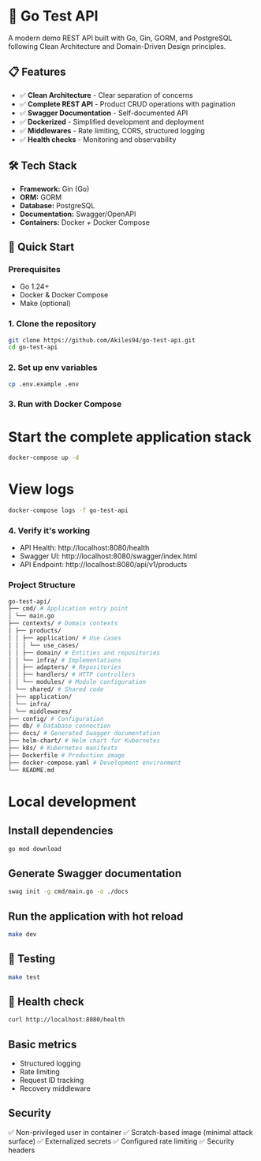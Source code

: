 # 🚀 Go Test API

A modern demo REST API built with Go, Gin, GORM, and PostgreSQL following Clean Architecture and Domain-Driven Design principles.

## 📋 Features

- ✅ **Clean Architecture** - Clear separation of concerns
- ✅ **Complete REST API** - Product CRUD operations with pagination
- ✅ **Swagger Documentation** - Self-documented API
- ✅ **Dockerized** - Simplified development and deployment
- ✅ **Middlewares** - Rate limiting, CORS, structured logging
- ✅ **Health checks** - Monitoring and observability

## 🛠️ Tech Stack

- **Framework:** Gin (Go)
- **ORM:** GORM
- **Database:** PostgreSQL
- **Documentation:** Swagger/OpenAPI
- **Containers:** Docker + Docker Compose

## 🚀 Quick Start

### Prerequisites

- Go 1.24+
- Docker & Docker Compose
- Make (optional)

### 1. Clone the repository

```bash
git clone https://github.com/Akiles94/go-test-api.git
cd go-test-api
```

### 2. Set up env variables

```bash
cp .env.example .env
```

### 3. Run with Docker Compose

# Start the complete application stack

```bash
docker-compose up -d
```

# View logs

```bash
docker-compose logs -f go-test-api
```

### 4. Verify it's working

- API Health: http://localhost:8080/health
- Swagger UI: http://localhost:8080/swagger/index.html
- API Endpoint: http://localhost:8080/api/v1/products

### Project Structure

```bash
go-test-api/
├── cmd/ # Application entry point
│ └── main.go
├── contexts/ # Domain contexts
│ ├── products/
│ │ ├── application/ # Use cases
│ │ │ └── use_cases/
│ │ ├── domain/ # Entities and repositories
│ │ └── infra/ # Implementations
│ │ ├── adapters/ # Repositories
│ │ ├── handlers/ # HTTP controllers
│ │ └── modules/ # Module configuration
│ └── shared/ # Shared code
│ ├── application/
│ └── infra/
│ └── middlewares/
├── config/ # Configuration
├── db/ # Database connection
├── docs/ # Generated Swagger documentation
├── helm-chart/ # Helm chart for Kubernetes
├── k8s/ # Kubernetes manifests
├── Dockerfile # Production image
├── docker-compose.yaml # Development environment
└── README.md
```

# Local development

## Install dependencies

```bash
go mod download
```

## Generate Swagger documentation

```bash
swag init -g cmd/main.go -o ./docs
```

## Run the application with hot reload

```bash
make dev
```

## 🧪 Testing

```bash
make test
```

## 🧪 Health check

```bash
curl http://localhost:8080/health
```

## Basic metrics

- Structured logging
- Rate limiting
- Request ID tracking
- Recovery middleware

## Security

✅ Non-privileged user in container
✅ Scratch-based image (minimal attack surface)
✅ Externalized secrets
✅ Configured rate limiting
✅ Security headers
